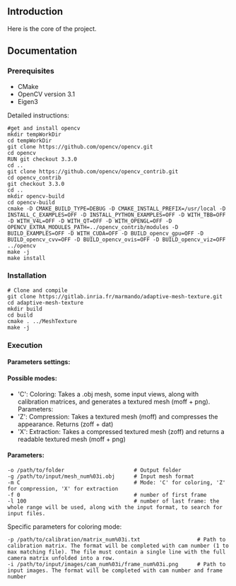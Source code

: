 ## Introduction

Here is the core of the project.

## Documentation

### Prerequisites

- CMake
- OpenCV version 3.1
- Eigen3

Detailed instructions:


	#get and install opencv
	mkdir tempWorkDir
	cd tempWorkDir
	git clone https://github.com/opencv/opencv.git
	cd opencv 
	RUN git checkout 3.3.0
	cd ..
	git clone https://github.com/opencv/opencv_contrib.git
	cd opencv_contrib
	git checkout 3.3.0
	cd ..
	mkdir opencv-build
	cd opencv-build
	cmake -D CMAKE_BUILD_TYPE=DEBUG -D CMAKE_INSTALL_PREFIX=/usr/local -D INSTALL_C_EXAMPLES=OFF -D INSTALL_PYTHON_EXAMPLES=OFF -D WITH_TBB=OFF -D WITH_V4L=OFF -D WITH_QT=OFF -D WITH_OPENGL=OFF -D OPENCV_EXTRA_MODULES_PATH=../opencv_contrib/modules -D BUILD_EXAMPLES=OFF -D WITH_CUDA=OFF -D BUILD_opencv_gpu=OFF -D BUILD_opencv_cvv=OFF -D BUILD_opencv_ovis=OFF -D BUILD_opencv_viz=OFF ../opencv
	make -j
	make install

### Installation


	# Clone and compile
	git clone https://gitlab.inria.fr/marmando/adaptive-mesh-texture.git
	cd adaptive-mesh-texture
	mkdir build
	cd build
	cmake . ../MeshTexture
	make -j




### Execution




#### Parameters settings:



#### Possible modes:
- 'C': Coloring: Takes a .obj mesh, some input views, along with calibration matrices, and generates a textured mesh (moff + png).
Parameters:
- 'Z': Compression: Takes a textured mesh (moff) and compresses the appearance. Returns (zoff + dat)
- 'X': Extraction: Takes a compressed textured mesh (zoff) and returns a readable textured mesh (moff + png)

#### Parameters:

	-o /path/to/folder						# Output folder
	-g /path/to/input/mesh_num%03i.obj 		# Input mesh format
	-m C 									# Mode: 'C' for coloring, 'Z' for compression, 'X' for extraction
	-f 0 									# number of first frame
	-l 100 									# number of last frame: the whole range will be used, along with the input format, to search for input files.

Specific parameters for coloring mode:

	-p /path/to/calibration/matrix_num%03i.txt 					# Path to calibration matrix. The format will be completed with cam number (1 to max matching file). The file must contain a single line with the full camera matrix unfolded into a row.
	-i /path/to/input/images/cam_num%03i/frame_num%03i.png 		# Path to input images. The format will be completed with cam number and frame number


